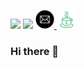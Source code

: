 <a href="https://www.linkedin.com/in/prateek-joshi-iifmite/"><img height="28" src="https://cdn1.iconfinder.com/data/icons/social-links/382/linkedin-512.png"></a>
<a href="https://twitter.com/PratzJoshi"><img height="30" src="https://ipsf.net/wp-content/uploads/2018/10/twitter-transparent-app-2.png"></a>
<a href="prateekjoshi565@gmail.com"><img height="30" src="https://raw.githubusercontent.com/prateekjoshi565/prateekjoshi565/main/icon/1490129331-rounded07_82197.png">
<a href="https://www.buymeacoffee.com/prateekjoshi"><img height="30" src="https://raw.githubusercontent.com/prateekjoshi565/prateekjoshi565/main/icon/coffee-icon.png"></a>

</p>


### Hi there 👋

<!--
**prateekjoshi565/prateekjoshi565** is a ✨ _special_ ✨ repository because its `README.md` (this file) appears on your GitHub profile.

Here are some ideas to get you started:

- 🔭 I’m currently working on ...
- 🌱 I’m currently learning ...
- 👯 I’m looking to collaborate on ...
- 🤔 I’m looking for help with ...
- 💬 Ask me about ...
- 📫 How to reach me: ...
- 😄 Pronouns: ...
- ⚡ Fun fact: ...
-->
